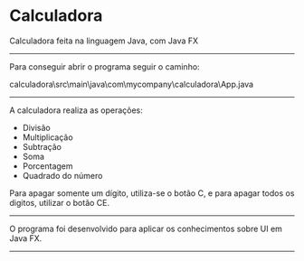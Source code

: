 # Calculadora
Calculadora feita na linguagem Java, com Java FX

-----------------------------------------------------------------------------------------------------------

Para conseguir abrir o programa seguir o caminho:

calculadora\src\main\java\com\mycompany\calculadora\App.java

-----------------------------------------------------------------------------------------------------------

A calculadora realiza as operações:
  - Divisão
  - Multiplicação
  - Subtração
  - Soma
  - Porcentagem
  - Quadrado do número
  
Para apagar somente um dígito, utiliza-se o botão C, e para apagar todos os digitos, utilizar o botão CE.

-----------------------------------------------------------------------------------------------------------

O programa foi desenvolvido para aplicar os conhecimentos sobre UI em Java FX.

-----------------------------------------------------------------------------------------------------------
